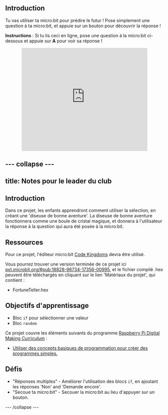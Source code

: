 ## Introduction

Tu vas utiliser ta micro:bit pour prédire le futur !
Pose simplement une question à ta micro:bit, et appuie sur un bouton pour découvrir la réponse !

__Instructions__ : Si tu lis ceci en ligne, pose une question à la micro:bit ci-dessous et appuie sur __A__ pour voir sa réponse !

<div class="trinket" style="width:400px;margin: 0 auto;">
<div style="position:relative;height:0;padding-bottom:81.97%;overflow:hidden;"><iframe style="position:absolute;top:0;left:0;width:100%;height:100%;" src="https://pxt.microbit.org/---run?id=18828-96734-17356-00995" allowfullscreen="allowfullscreen" sandbox="allow-popups allow-scripts allow-same-origin" frameborder="0"></iframe></div>
</div>


--- collapse ---
---
title: Notes pour le leader du club
---


## Introduction

Dans ce projet, les enfants apprendront comment utiliser la sélection, en créant une 'diseuse de bonne aventure'.
La diseuse de bonne aventure fonctionnera comme une boule de cristal magique,
et donnera à l'utilisateur la réponse à la question qui aura été posée à la micro:bit.

## Ressources

Pour ce projet, l'éditeur micro:bit [Code Kingdoms](http://jumpto.cc/mb-new) devra être utilisé.

Vous pourrez trouver une version terminée de ce projet ici [pxt.microbit.org/#pub:18828-96734-17356-00995](https://pxt.microbit.org/#pub:18828-96734-17356-00995),
et le fichier compilé .hex peuvent être téléchargés en cliquant sur le lien 'Matériaux du projet', qui contient&nbsp;:

+ FortuneTeller.hex

## Objectifs d'apprentissage

+ Bloc `if` pour sélectionner une valeur
+ Bloc `random`

Ce projet couvre les éléments suivants du programme [Raspberry Pi Digital Making Curriculum](http://rpf.io/curriculum)&nbsp;:

+ [Utiliser des concepts basiques de programmation pour créer des programmes simples.](https://www.raspberrypi.org/curriculum/programming/creator)

## Défis

+ "Réponses multiples" - Améliorer l'utilisation des blocs `if`, en ajoutant les réponses 'Non' and 'Demande encore'.
+ "Secoue ta micro:bit" - Secouer la micro:bit au lieu d'appuyer sur un bouton.

--- /collapse ---

